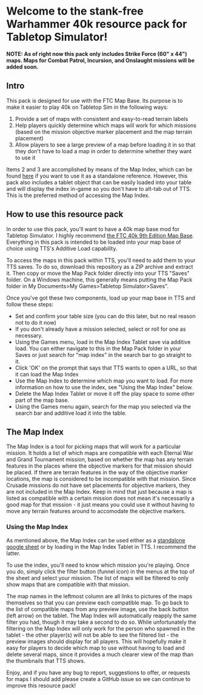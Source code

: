 # Welcome to the stank-free Warhammer 40k resource pack for Tabletop Simulator!

<b>NOTE: As of right now this pack only includes Strike Force (60" x 44") maps. Maps for Combat Patrol, Incursion, and Onslaught missions will be added soon.</b>

## Intro
This pack is designed for use with the FTC Map Base. Its purpose is to make it easier to play 40k on Tabletop Sim in the following ways:
  1) Provide a set of maps with consistent and easy-to-read terrain labels
  2) Help players quickly determine which maps will work for which missions (based on the mission objective marker placement and the map terrain placement)
  3) Allow players to see a large preview of a map before loading it in so that they don't have to load a map in order to determine whether they want to use it

Items 2 and 3 are accomplished by means of the Map Index, which can be found [here](https://docs.google.com/spreadsheets/d/16q2N1kH5Qmx_2X1uieNEGSmBKINaIf1I2aHZrRfLB6M/edit?usp=sharing) if you want to use it as a standalone reference. However, this pack also includes a tablet object that can be easily loaded into your table and will display the index in-game so you don't have to alt-tab out of TTS. This is the preferred method of accessing the Map Index.

## How to use this resource pack

In order to use this pack, you'll want to have a 40k map base mod for Tabletop Simulator. I highly recommend [the FTC 40k 9th Edition Map Base](https://steamcommunity.com/workshop/filedetails/?id=2121424734). Everything in this pack is intended to be loaded into your map base of choice using TTS's Additive Load capability.

To access the maps in this pack within TTS, you'll need to add them to your TTS saves. To do so, download this repository as a ZIP archive and extract it. Then copy or move the Map Pack folder directly into your TTS "Saves" folder. On a Windows machine, this generally means putting the Map Pack folder in My Documents>My Games>Tabletop Simulator>Saves".

Once you've got these two components, load up your map base in TTS and follow these steps:

  - Set and confirm your table size (you can do this later, but no real reason not to do it now)
  - If you don't already have a mission selected, select or roll for one as necessary.
  - Using the Games menu, load in the Map Index Tablet save via additive load. You can either navigate to this in the Map Pack folder in your Saves or just search for "map index" in the search bar to go straight to it.
  - Click 'OK' on the prompt that says that TTS wants to open a URL, so that it can load the Map Index
  - Use the Map Index to determine which map you want to load. For more information on how to use the index, see "Using the Map Index" below.
  - Delete the Map Index Tablet or move it off the play space to some other part of the map base.
  - Using the Games menu again, search for the map you selected via the search bar and additive load it into the table.

## The Map Index

The Map Index is a tool for picking maps that will work for a particular mission. It holds a list of which maps are compatible with each Eternal War and Grand Tournament mission, based on whether the map has any terrain features in the places where the objective markers for that mission should be placed. If there are terrain features in the way of the objective marker locations, the map is considered to be incompatible with that mission. Since Crusade missions do not have set placements for objective markers, they are not included in the Map Index. Keep in mind that just because a map is listed as compatible with a certain mission does not mean it's necessarily a good map for that mission - it just means you could use it without having to move any terrain features around to accomodate the objective markers.

### Using the Map Index

As mentioned above, the Map Index can be used either as a [standalone google sheet]([here](https://docs.google.com/spreadsheets/d/16q2N1kH5Qmx_2X1uieNEGSmBKINaIf1I2aHZrRfLB6M/edit?usp=sharing)) or by loading in the Map Index Tablet in TTS. I recommend the latter.

To use the index, you'll need to know which mission you're playing. Once you do, simply click the filter button (funnel icon) in the menus at the top of the sheet and select your mission. The list of maps will be filtered to only show maps that are compatible with that mission.

The map names in the leftmost column are all links to pictures of the maps themselves so that you can preview each compatible map. To go back to the list of compatible maps from any preview image, use the back button (left arrow) on the tablet. The Map Index will automatically reapply the same filter you had, though it may take a second to do so. While unfortunately the filtering on the Map Index will only work for the person who spawned in the tablet - the other player(s) will not be able to see the filtered list - the preview images should display for all players. This will hopefully make it easy for players to decide which map to use without having to load and delete several maps, since it provides a much clearer view of the map than the thumbnails that TTS shows.

Enjoy, and if you have any bug to report, suggestions to offer, or requests for maps I should add please create a GitHub issue so we can continue to improve this resource pack!
